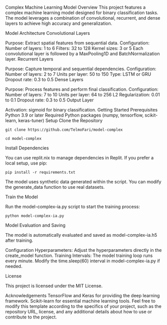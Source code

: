 Complex Machine Learning Model
Overview
This project features a complex machine learning model designed for binary classification tasks. The model leverages a combination of convolutional, recurrent, and dense layers to achieve high accuracy and generalization.

Model Architecture
Convolutional Layers

Purpose: Extract spatial features from sequential data.
Configuration:
Number of layers: 1 to 6
Filters: 32 to 128
Kernel sizes: 3 or 5
Each convolutional layer is followed by a MaxPooling1D and BatchNormalization layer.
Recurrent Layers

Purpose: Capture temporal and sequential dependencies.
Configuration:
Number of layers: 2 to 7
Units per layer: 50 to 150
Type: LSTM or GRU
Dropout rate: 0.3 to 0.5
Dense Layers

Purpose: Process features and perform final classification.
Configuration:
Number of layers: 7 to 10
Units per layer: 64 to 256
L2 Regularization: 0.01 to 0.1
Dropout rate: 0.3 to 0.5
Output Layer

Activation: sigmoid for binary classification.
Getting Started
Prerequisites
Python 3.9 or later
Required Python packages (numpy, tensorflow, scikit-learn, keras-tuner)
Setup
Clone the Repository

`git clone https://github.com/TelmoFari/model-complex`

`cd model-complex`

Install Dependencies

You can use replit.nix to manage dependencies in Replit. If you prefer a local setup, use pip:

`pip install -r requirements.txt`

The model uses synthetic data generated within the script. You can modify the generate_data function to use real datasets.

Train the Model

Run the model-complex-ia.py script to start the training process:

`python model-complex-ia.py`

Model Evaluation and Saving

The model is automatically evaluated and saved as model-complex-ia.h5 after training.

Configuration
Hyperparameters: Adjust the hyperparameters directly in the create_model function.
Training Intervals: The model training loop runs every minute. Modify the time.sleep(60) interval in model-complex-ia.py if needed.

License

This project is licensed under the MIT License.

Acknowledgements
TensorFlow and Keras for providing the deep learning framework.
Scikit-learn for essential machine learning tools.
Feel free to modify this template according to the specifics of your project, such as the repository URL, license, and any additional details about how to use or contribute to the project.






